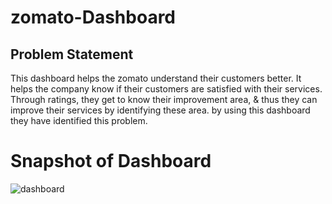 # zomato-Dashboard



## Problem Statement

This dashboard helps the zomato understand their customers better. It helps the company know if their customers are satisfied with their services. Through  ratings, they get to know their improvement area, & thus they can improve their services by identifying these area. by using this dashboard they have identified this problem.

# Snapshot of Dashboard 

![dashboard](https://github.com/ishandeshpande807/zomato/assets/171331939/91b8b961-c012-4884-be85-ad98361f7d0f)
